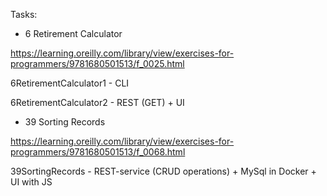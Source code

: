 Tasks:

- 6 Retirement Calculator

https://learning.oreilly.com/library/view/exercises-for-programmers/9781680501513/f_0025.html

6RetirementCalculator1 - CLI

6RetirementCalculator2 - REST (GET) + UI

- 39 Sorting Records

https://learning.oreilly.com/library/view/exercises-for-programmers/9781680501513/f_0068.html

39SortingRecords - REST-service (CRUD operations) + MySql in Docker + UI with JS
